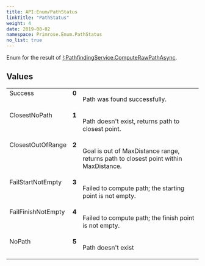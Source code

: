 ```yaml
---
title: API:Enum/PathStatus
linkTitle: "PathStatus"
weight: 4
date: 2019-08-02
namespace: Primrose.Enum.PathStatus
no_list: true
---
```

<p class="summary">

Enum for the result of <a href="!:PathfindingService.ComputeRawPathAsync" >!:PathfindingService.ComputeRawPathAsync</a>.

</p>
 
## Values
 
<table class="studiohide">
<tbody>
<tr class="enum-row">
<td style="vertical-align:top;white-space:normal;">
<span class="name"">Success</span></td>
<td style="vertical-align:top;white-space:normal;">
<b class="value"">0</b></td>
<td style="vertical-align:top;white-space:normal;">
<p>
Path was found successfully.
</p></td>
</tr>
<tr class="enum-row">
<td style="vertical-align:top;white-space:normal;">
<span class="name"">ClosestNoPath</span></td>
<td style="vertical-align:top;white-space:normal;">
<b class="value"">1</b></td>
<td style="vertical-align:top;white-space:normal;">
<p>
Path doesn't exist, returns path to closest point.
</p></td>
</tr>
<tr class="enum-row">
<td style="vertical-align:top;white-space:normal;">
<span class="name"">ClosestOutOfRange</span></td>
<td style="vertical-align:top;white-space:normal;">
<b class="value"">2</b></td>
<td style="vertical-align:top;white-space:normal;">
<p>
Goal is out of MaxDistance range, returns path to closest point within MaxDistance.
</p></td>
</tr>
<tr class="enum-row">
<td style="vertical-align:top;white-space:normal;">
<span class="name"">FailStartNotEmpty</span></td>
<td style="vertical-align:top;white-space:normal;">
<b class="value"">3</b></td>
<td style="vertical-align:top;white-space:normal;">
<p>
Failed to compute path; the starting point is not empty.
</p></td>
</tr>
<tr class="enum-row">
<td style="vertical-align:top;white-space:normal;">
<span class="name"">FailFinishNotEmpty</span></td>
<td style="vertical-align:top;white-space:normal;">
<b class="value"">4</b></td>
<td style="vertical-align:top;white-space:normal;">
<p>
Failed to compute path; the finish point is not empty.
</p></td>
</tr>
<tr class="enum-row">
<td style="vertical-align:top;white-space:normal;">
<span class="name"">NoPath</span></td>
<td style="vertical-align:top;white-space:normal;">
<b class="value"">5</b></td>
<td style="vertical-align:top;white-space:normal;">
<p>
Path doesn't exist
</p></td>
</tr>
</tbody>
</table>
